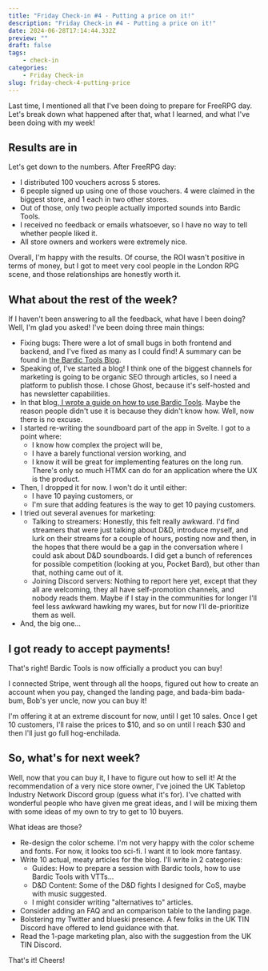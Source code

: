 ```yaml
---
title: "Friday Check-in #4 - Putting a price on it!"
description: "Friday Check-in #4 - Putting a price on it!"
date: 2024-06-28T17:14:44.332Z
preview: ""
draft: false
tags:
    - check-in
categories:
    - Friday Check-in
slug: friday-check-4-putting-price
---
```

Last time, I mentioned all that I've been doing to prepare for FreeRPG day. Let's break down what happened after that, what I learned, and what I've been doing with my week!

## Results are in
Let's get down to the numbers. After FreeRPG day:
- I distributed 100 vouchers across 5 stores.
- 6 people signed up using one of those vouchers. 4 were claimed in the biggest store, and 1 each in two other stores.
- Out of those, only two people actually imported sounds into Bardic Tools.
- I received no feedback or emails whatsoever, so I have no way to tell whether people liked it.
- All store owners and workers were extremely nice.

Overall, I'm happy with the results. Of course, the ROI wasn't positive in terms of money, but I got to meet very cool people in the London RPG scene, and those relationships are honestly worth it.

## What about the rest of the week?

If I haven't been answering to all the feedback, what have I been doing?
Well, I'm glad you asked! I've been doing three main things:
- Fixing bugs: There were a lot of small bugs in both frontend and backend, and I've fixed as many as I could find! A summary can be found in [the Bardic Tools Blog](https://blog.bardic.tools/bardic-update-001-freerpg-day/).
- Speaking of, I've started a blog! I think one of the biggest channels for marketing is going to be organic SEO through articles, so I need a platform to publish those. I chose Ghost, because it's self-hosted and has newsletter capabilities.
- In that blog,[ I wrote a guide on how to use Bardic Tools](https://blog.bardic.tools/bardic-tools-primer/). Maybe the reason people didn't use it is because they didn't know how. Well, now there is no excuse.
- I started re-writing the soundboard part of the app in Svelte. I got to a point where:
	- I know how complex the project will be,
	- I have a barely functional version working, and
	- I know it will be great for implementing features on the long run. There's only so much HTMX can do for an application where the UX is the product.
- Then, I dropped it for now. I won't do it until either:
	- I have 10 paying customers, or
	- I'm sure that adding features is the way to get 10 paying customers.
- I tried out several avenues for marketing:
	- Talking to streamers: Honestly, this felt really awkward. I'd find streamers that were just talking about D&D, introduce myself, and lurk on their streams for a couple of hours, posting now and then, in the hopes that there would be a gap in the conversation where I could ask about D&D soundboards. I did get a bunch of references for possible competition (looking at you, Pocket Bard), but other than that, nothing came out of it.
	- Joining Discord servers: Nothing to report here yet, except that they all are welcoming, they all have self-promotion channels, and nobody reads them. Maybe if I stay in the communities for longer I'll feel less awkward hawking my wares, but for now I'll de-prioritize them as well.
- And, the big one... 

## I got ready to accept payments!
That's right! Bardic Tools is now officially a product you can buy!

I connected Stripe, went through all the hoops, figured out how to create an account when you pay, changed the landing page, and bada-bim bada-bum, Bob's yer uncle, now you can buy it!

I'm offering it at an extreme discount for now, until I get 10 sales. Once I get 10 customers, I'll raise the prices to $10, and so on until I reach $30 and then I'll just go full hog-enchilada.

## So, what's for next week?

Well, now that you can buy it, I have to figure out how to sell it!
At the recommendation of a very nice store owner, I've joined the UK Tabletop Industry Network Discord group (guess what it's for). I've chatted with wonderful people who have given me great ideas, and I will be mixing them with some ideas of my own to try to get to 10 buyers.

What ideas are those?
- Re-design the color scheme. I'm not very happy with the color scheme and fonts. For now, it looks too sci-fi. I want it to look more fantasy.
- Write 10 actual, meaty articles for the blog. I'll write in 2 categories:
	- Guides: How to prepare a session with Bardic tools, how to use Bardic Tools with VTTs...
	- D&D Content: Some of the D&D fights I designed for CoS, maybe with music suggested.
	- I might consider writing "alternatives to" articles.
- Consider adding an FAQ and an comparison table to the landing page.
- Bolstering my Twitter and blueski presence. A few folks in the UK TIN Discord have offered to lend guidance with that.
- Read the 1-page marketing plan, also with the suggestion from the UK TIN Discord.

That's it!
Cheers!
